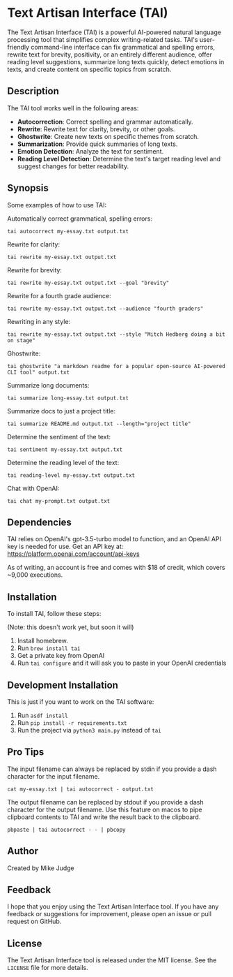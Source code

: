 # Text Artisan Interface (TAI)

The Text Artisan Interface (TAI) is a powerful AI-powered natural language processing tool that simplifies complex writing-related tasks. TAI's user-friendly command-line interface can fix grammatical and spelling errors, rewrite text for brevity, positivity, or an entirely different audience, offer reading level suggestions, summarize long texts quickly, detect emotions in texts, and create content on specific topics from scratch.

## Description

The TAI tool works well in the following areas:

* **Autocorrection**: Correct spelling and grammar automatically.
* **Rewrite**: Rewrite text for clarity, brevity, or other goals.
* **Ghostwrite**: Create new texts on specific themes from scratch.
* **Summarization**: Provide quick summaries of long texts.
* **Emotion Detection**: Analyze the text for sentiment.
* **Reading Level Detection**: Determine the text's target reading level and suggest changes for better readability.

## Synopsis

Some examples of how to use TAI:

Automatically correct grammatical, spelling errors:

`tai autocorrect my-essay.txt output.txt`

Rewrite for clarity:

`tai rewrite my-essay.txt output.txt`

Rewrite for brevity:

`tai rewrite my-essay.txt output.txt --goal "brevity"`

Rewrite for a fourth grade audience:

`tai rewrite my-essay.txt output.txt --audience "fourth graders"`

Rewriting in any style:

`tai rewrite my-essay.txt output.txt --style "Mitch Hedberg doing a bit on stage"`

Ghostwrite:

`tai ghostwrite "a markdown readme for a popular open-source AI-powered CLI tool" output.txt`

Summarize long documents:

`tai summarize long-essay.txt output.txt`

Summarize docs to just a project title:

`tai summarize README.md output.txt --length="project title"`

Determine the sentiment of the text:

`tai sentiment my-essay.txt output.txt`

Determine the reading level of the text:

`tai reading-level my-essay.txt output.txt`

Chat with OpenAI:

`tai chat my-prompt.txt output.txt`

## Dependencies

TAI relies on OpenAI's gpt-3.5-turbo model to function, and an OpenAI API key is needed for use. Get an API key at: https://platform.openai.com/account/api-keys

As of writing, an account is free and comes with $18 of credit, which covers ~9,000 executions.

## Installation

To install TAI, follow these steps:

(Note: this doesn't work yet, but soon it will)

1. Install homebrew.
2. Run `brew install tai`
3. Get a private key from OpenAI
3. Run `tai configure` and it will ask you to paste in your OpenAI credentials

## Development Installation

This is just if you want to work on the TAI software:

1. Run `asdf install`
2. Run `pip install -r requirements.txt`
3. Run the project via `python3 main.py` instead of `tai`

## Pro Tips

The input filename can always be replaced by stdin if you provide a dash character for the input filename.

`cat my-essay.txt | tai autocorrect - output.txt`

The output filename can be replaced by stdout if you provide a dash character for the output filename. Use this feature on macos to pipe clipboard contents to TAI and write the result back to the clipboard.

`pbpaste | tai autocorrect - - | pbcopy`

## Author

Created by Mike Judge

## Feedback

I hope that you enjoy using the Text Artisan Interface tool. If you have any feedback or suggestions for improvement, please open an issue or pull request on GitHub.

## License

The Text Artisan Interface tool is released under the MIT license. See the `LICENSE` file for more details.
